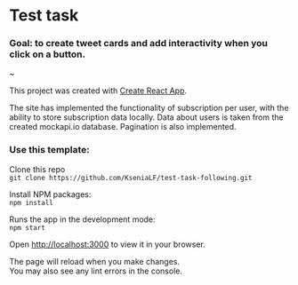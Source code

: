 # Test task

### Goal: to create tweet cards and add interactivity when you click on a button.

~

This project was created with [Create React App](https://github.com/facebook/create-react-app).

The site has implemented the functionality of subscription per user, with the ability to store subscription data locally. Data about users is taken from the created mockapi.io database. Pagination is also implemented.

### Use this template:

Clone this repo\
`git clone https://github.com/KseniaLF/test-task-following.git`

Install NPM packages:\
 `npm install`

Runs the app in the development mode: \
`npm start`

Open [http://localhost:3000](http://localhost:3000) to view it in your browser.

The page will reload when you make changes.\
You may also see any lint errors in the console.
